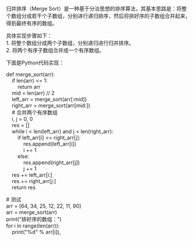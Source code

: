 归并排序（Merge Sort）是一种基于分治思想的排序算法，其基本思路是：将整个数组分成若干个子数组，分别进行递归排序，然后将排好序的子数组合并起来，得到最终有序的数组。  
  
具体实现步骤如下：  
1. 将整个数组分成两个子数组，分别递归进行归并排序。  
2. 将两个有序子数组合并成一个有序数组。  
  
下面是Python代码实现：  
  
def merge_sort(arr):  
    if len(arr) <= 1:  
        return arr  
    mid = len(arr) // 2  
    left_arr = merge_sort(arr[:mid])  
    right_arr = merge_sort(arr[mid:])  
    # 合并两个有序数组  
    i, j = 0, 0  
    res = []  
    while i < len(left_arr) and j < len(right_arr):  
        if left_arr[i] <= right_arr[j]:  
            res.append(left_arr[i])  
            i += 1  
        else:  
            res.append(right_arr[j])  
            j += 1  
    res += left_arr[i:]  
    res += right_arr[j:]  
    return res  
  
# 测试  
arr = [64, 34, 25, 12, 22, 11, 90]  
arr = merge_sort(arr)  
print("排好序的数组：")  
for i in range(len(arr)):  
    print("%d" % arr[i]),